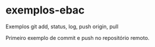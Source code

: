 # exemplos-ebac
Exemplos git add, status, log, push origin, pull

Primeiro exemplo de commit e push no repositório remoto.
